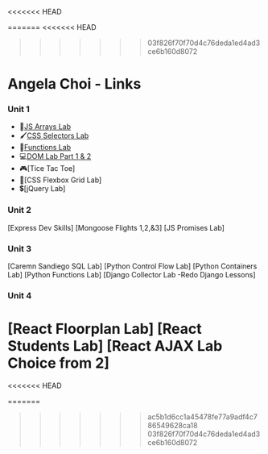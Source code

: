 <<<<<<< HEAD

=======
<<<<<<< HEAD
>>>>>>> 03f826f70f70d4c76deda1ed4ad3ce6b160d8072
# Angela Choi - Links

### Unit 1
* 🔎[JS Arrays Lab](https://github.com/angelamchoi/js-array-lab/blob/main/index.js)
* 🖌[CSS Selectors Lab](https://github.com/angelamchoi/CSS-Selectors_Lab)
* 🎡[Functions Lab](https://github.com/angelamchoi/js-functions-lab)
* 💻[DOM Lab Part 1 & 2](https://github.com/angelamchoi/js-dom-lab)
* 🎮[Tice Tac Toe]
* 💪[CSS Flexbox Grid Lab]
* 💲[jQuery Lab]


### Unit 2
[Express Dev Skills]
[Mongoose Flights 1,2,&3]
[JS Promises Lab]

### Unit 3
[Caremn Sandiego SQL Lab]
[Python Control Flow Lab]
[Python Containers Lab]
[Python Functions Lab]
[Django Collector Lab -Redo Django Lessons]

### Unit 4
[React Floorplan Lab]
[React Students Lab]
[React AJAX Lab Choice from 2]
=======
<<<<<<< HEAD

=======
>>>>>>> ac5b1d6cc1a45478fe77a9adf4c786549628ca18
>>>>>>> 03f826f70f70d4c76deda1ed4ad3ce6b160d8072
